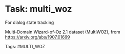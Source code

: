Task: multi_woz
===========

For dialog state tracking

Multi-Domain Wizard-of-Oz 2.1 dataset (MultiWOZ), from https://arxiv.org/abs/1907.01669


Tags: #MULTI_WOZ
